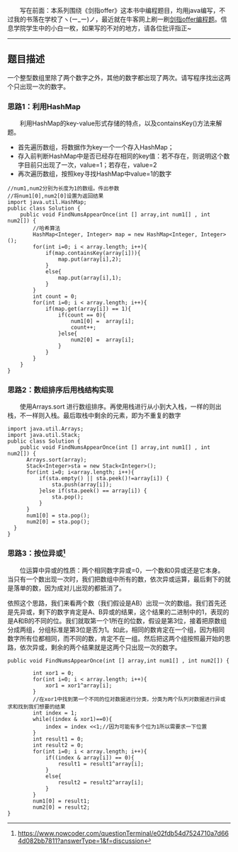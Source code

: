 &emsp;&emsp;写在前面：本系列围绕《剑指offer》这本书中编程题目，均用java编写，不过我的书落在学校了ヽ(ー_ー)ノ，最近就在牛客网上刷一刷[剑指offer编程题](https://www.nowcoder.com/ta/coding-interviews)。信息学院学生中的小白一枚，如果写的不对的地方，请各位批评指正~
___
## 题目描述
一个整型数组里除了两个数字之外，其他的数字都出现了两次。请写程序找出这两个只出现一次的数字。
### 思路1：利用HashMap
&emsp;&emsp;利用HashMap的key-value形式存储的特点，以及containsKey()方法来解题。
+ 首先遍历数组，将数据作为key一个一个存入HashMap；
+ 存入前判断HashMap中是否已经存在相同的key值：若不存在，则说明这个数字目前只出现了一次，value=1；若存在，value=2
+ 再次遍历数组，按照key寻找HashMap中value=1的数字
```
//num1,num2分别为长度为1的数组。传出参数
//将num1[0],num2[0]设置为返回结果
import java.util.HashMap;
public class Solution {
    public void FindNumsAppearOnce(int [] array,int num1[] , int num2[]) {
        //哈希算法
        HashMap<Integer, Integer> map = new HashMap<Integer, Integer>();
        for(int i=0; i < array.length; i++){
            if(map.containsKey(array[i])){
                map.put(array[i],2);
            }
            else{
                map.put(array[i],1);
            }
        }
        int count = 0;
        for(int i=0; i < array.length; i++){
            if(map.get(array[i]) == 1){
                if(count == 0){
                    num1[0] =  array[i];
                    count++;
                }else{
                    num2[0] =  array[i];
                }
            }
        }
    }
}
```
### 思路2：数组排序后用栈结构实现
&emsp;&emsp;使用Arrays.sort 进行数组排序。再使用栈进行从小到大入栈，一样的则出栈，不一样则入栈。最后取栈中剩余的元素，即为不重复的数字
```
import java.util.Arrays;
import java.util.Stack;
public class Solution {
    public void FindNumsAppearOnce(int [] array,int num1[] , int num2[]) {
      Arrays.sort(array);
      Stack<Integer>sta = new Stack<Integer>();
      for(int i=0; i<array.length; i++){
          if(sta.empty() || sta.peek()!=array[i]) {
              sta.push(array[i]);
          }else if(sta.peek() == array[i]) {
              sta.pop();
          }
      }
      num1[0] = sta.pop();
      num2[0] = sta.pop();
  }
}
```
### 思路3：按位异或[^er]
[^er]:https://www.nowcoder.com/questionTerminal/e02fdb54d7524710a7d664d082bb7811?answerType=1&f=discussion

&emsp;&emsp;位运算中异或的性质：两个相同数字异或=0，一个数和0异或还是它本身。
当只有一个数出现一次时，我们把数组中所有的数，依次异或运算，最后剩下的就是落单的数，因为成对儿出现的都抵消了。  

依照这个思路，我们来看两个数（我们假设是AB）出现一次的数组。我们首先还是先异或，剩下的数字肯定是A、B异或的结果，这个结果的二进制中的1，表现的是A和B的不同的位。我们就取第一个1所在的位数，假设是第3位，接着把原数组分成两组，分组标准是第3位是否为1。如此，相同的数肯定在一个组，因为相同数字所有位都相同，而不同的数，肯定不在一组。然后把这两个组按照最开始的思路，依次异或，剩余的两个结果就是这两个只出现一次的数字。
```
public void FindNumsAppearOnce(int [] array,int num1[] , int num2[]) {
 
        int xor1 = 0;
        for(int i=0; i < array.length; i++){
            xor1 = xor1^array[i];
        }
        //在xor1中找到第一个不同的位对数据进行分类，分类为两个队列对数据进行异或求和找到我们想要的结果
        int index = 1;
        while((index & xor1)==0){
            index = index <<1;//因为可能有多个位为1所以需要求一下位置
        }
        int result1 = 0;
        int result2 = 0;
        for(int i=0; i < array.length; i++){
            if((index & array[i]) == 0){
                result1 = result1^array[i];
            }
            else{
                result2 = result2^array[i];
            }
        }
        num1[0] = result1;
        num2[0] = result2;
}
```